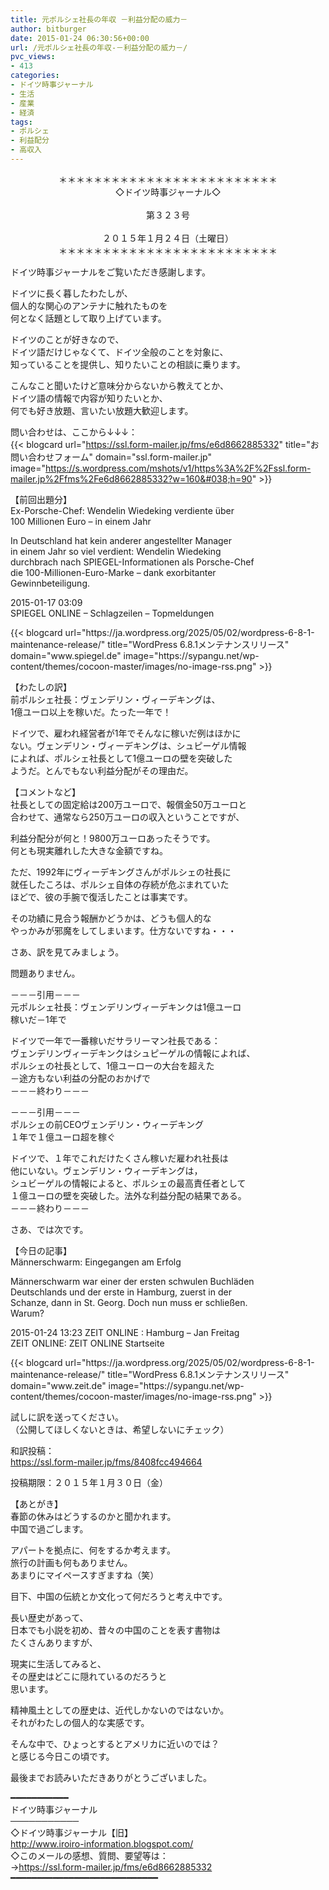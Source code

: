 ```yaml
---
title: 元ポルシェ社長の年収 －利益分配の威力－
author: bitburger
date: 2015-01-24 06:30:56+00:00
url: /元ポルシェ社長の年収-－利益分配の威力－/
pvc_views:
- 413
categories:
- ドイツ時事ジャーナル
- 生活
- 産業
- 経済
tags:
- ポルシェ
- 利益配分
- 高収入
---
```

<p align="center">
  ＊＊＊＊＊＊＊＊＊＊＊＊＊＊＊＊＊＊＊＊＊＊＊＊＊<br /> ◇ドイツ時事ジャーナル◇<br /><br /> 第３２３号<br /><br /> ２０１５年１月２４日（土曜日）<br /> ＊＊＊＊＊＊＊＊＊＊＊＊＊＊＊＊＊＊＊＊＊＊＊＊＊
</p>

ドイツ時事ジャーナルをご覧いただき感謝します。  
  
ドイツに長く暮したわたしが、  
個人的な関心のアンテナに触れたものを  
何となく話題として取り上げています。  
  
ドイツのことが好きなので、  
ドイツ語だけじゃなくて、ドイツ全般のことを対象に、  
知っていることを提供し、知りたいことの相談に乗ります。  
  
こんなこと聞いたけど意味分からないから教えてとか、  
ドイツ語の情報で内容が知りたいとか、  
何でも好き放題、言いたい放題大歓迎します。  
  
問い合わせは、ここから↓↓↓：  
{{< blogcard url="https://ssl.form-mailer.jp/fms/e6d8662885332" title="&#12362;&#21839;&#12356;&#21512;&#12431;&#12379;&#12501;&#12457;&#12540;&#12512;" domain="ssl.form-mailer.jp" image="https://s.wordpress.com/mshots/v1/https%3A%2F%2Fssl.form-mailer.jp%2Ffms%2Fe6d8662885332?w=160&#038;h=90" >}} 

【前回出題分】  
Ex-Porsche-Chef: Wendelin Wiedeking verdiente über  
100 Millionen Euro &#8211; in einem Jahr  
  
In Deutschland hat kein anderer angestellter Manager  
in einem Jahr so viel verdient: Wendelin Wiedeking  
durchbrach nach SPIEGEL-Informationen als Porsche-Chef  
die 100-Millionen-Euro-Marke &#8211; dank exorbitanter  
Gewinnbeteiligung.  
  
2015-01-17 03:09  
SPIEGEL ONLINE &#8211; Schlagzeilen &#8211; Topmeldungen 

<div class="rss-entry-cards widget-entry-cards no-icon">
  {{< blogcard url="https://ja.wordpress.org/2025/05/02/wordpress-6-8-1-maintenance-release/" title="WordPress 6.8.1メンテナンスリリース" domain="www.spiegel.de" image="https://sypangu.net/wp-content/themes/cocoon-master/images/no-image-rss.png" >}} 

【わたしの訳】  
前ポルシェ社長：ヴェンデリン・ヴィーデキングは、  
1億ユーロ以上を稼いだ。たった一年で！  
  
ドイツで、雇われ経営者が1年でそんなに稼いだ例はほかに  
ない。ヴェンデリン・ヴィーデキングは、シュピーゲル情報  
によれば、ポルシェ社長として1億ユーロの壁を突破した  
ようだ。とんでもない利益分配がその理由だ。 

【コメントなど】  
社長としての固定給は200万ユーロで、報償金50万ユーロと  
合わせて、通常なら250万ユーロの収入ということですが、  
  
利益分配分が何と！9800万ユーロあったそうです。  
何とも現実離れした大きな金額ですね。  
  
ただ、1992年にヴィーデキングさんがポルシェの社長に  
就任したころは、ポルシェ自体の存続が危ぶまれていた  
ほどで、彼の手腕で復活したことは事実です。  
  
その功績に見合う報酬かどうかは、どうも個人的な  
やっかみが邪魔をしてしまいます。仕方ないですね・・・ 

さあ、訳を見てみましょう。  
  
問題ありません。  
  
－－－引用－－－  
元ポルシェ社長：ヴェンデリンヴィーデキンクは1億ユーロ  
稼いだ－1年で  
  
ドイツで一年で一番稼いだサラリーマン社長である：  
ヴェンデリンヴィーデキンクはシュピーゲルの情報によれば、  
ポルシェの社長として、1億ユーローの大台を超えた  
－途方もない利益の分配のおかげで  
－－－終わり－－－  
  
－－－引用－－－  
ポルシェの前CEOヴェンデリン・ウィーデキング  
１年で１億ユーロ超を稼ぐ  
  
ドイツで、１年でこれだけたくさん稼いだ雇われ社長は  
他にいない。ヴェンデリン・ウィーデキングは，  
シュビーゲルの情報によると、ポルシェの最高責任者として  
１億ユーロの壁を突破した。法外な利益分配の結果である。  
－－－終わり－－－ 

さあ、では次です。  
  
【今日の記事】  
Männerschwarm: Eingegangen am Erfolg  
  
Männerschwarm war einer der ersten schwulen Buchläden  
Deutschlands und der erste in Hamburg, zuerst in der  
Schanze, dann in St. Georg. Doch nun muss er schließen.  
Warum?  
  
2015-01-24 13:23 ZEIT ONLINE : Hamburg &#8211; Jan Freitag  
ZEIT ONLINE: ZEIT ONLINE Startseite 

<div class="rss-entry-cards widget-entry-cards no-icon">
  {{< blogcard url="https://ja.wordpress.org/2025/05/02/wordpress-6-8-1-maintenance-release/" title="WordPress 6.8.1メンテナンスリリース" domain="www.zeit.de" image="https://sypangu.net/wp-content/themes/cocoon-master/images/no-image-rss.png" >}} 

試しに訳を送ってください。  
（公開してほしくないときは、希望しないにチェック）  
  
和訳投稿：  
 <https://ssl.form-mailer.jp/fms/8408fcc494664>  
  
投稿期限：２０１５年１月３０日（金） 

【あとがき】  
春節の休みはどうするのかと聞かれます。  
中国で過ごします。  
  
アパートを拠点に、何をするか考えます。  
旅行の計画も何もありません。  
あまりにマイペースすぎますね（笑）  
  
目下、中国の伝統とか文化って何だろうと考え中です。  
  
長い歴史があって、  
日本でも小説を初め、昔々の中国のことを表す書物は  
たくさんありますが、  
  
現実に生活してみると、  
その歴史はどこに隠れているのだろうと  
思います。  
  
精神風土としての歴史は、近代しかないのではないか。  
それがわたしの個人的な実感です。  
  
そんな中で、ひょっとするとアメリカに近いのでは？  
と感じる今日この頃です。  
  
最後までお読みいただきありがとうございました。 

━━━━━━━━━━━  
ドイツ時事ジャーナル  
───────────  
◇ドイツ時事ジャーナル【旧】  
<http://www.iroiro-information.blogspot.com/>  
◇このメールの感想、質問、要望等は：  
-><https://ssl.form-mailer.jp/fms/e6d8662885332>  
━━━━━━━━━━━━━━━━━━━━━━━━━━━━